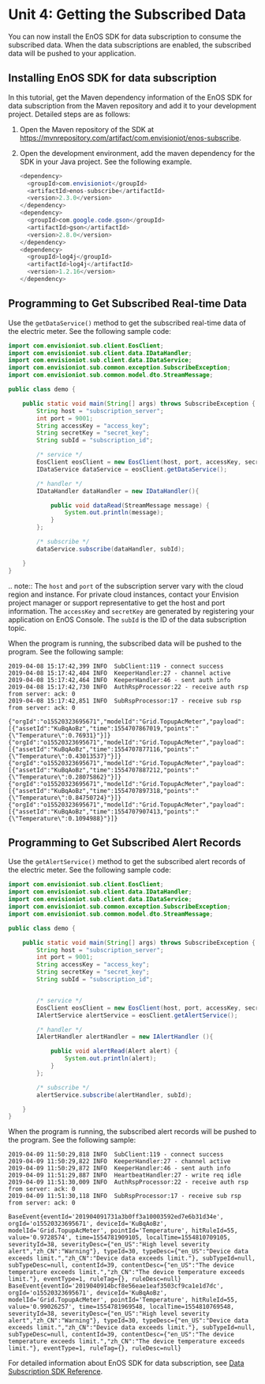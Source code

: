 # Unit 4: Getting the Subscribed Data

You can now install the EnOS SDK for data subscription to consume the subscribed data. When the data subscriptions are enabled, the subscribed data will be pushed to your application.

## Installing EnOS SDK for data subscription

In this tutorial, get the Maven dependency information of the EnOS SDK for data subscription from the Maven repository and add it to your development project. Detailed steps are as follows:

1. Open the Maven repository of the SDK at https://mvnrepository.com/artifact/com.envisioniot/enos-subscribe.

2. Open the development environment, add the maven dependency for the SDK in your Java project. See the following example.

   ```java
   <dependency>
     <groupId>com.envisioniot</groupId>
     <artifactId>enos-subscribe</artifactId>
     <version>2.3.0</version>
   </dependency>
   <dependency>
     <groupId>com.google.code.gson</groupId>
     <artifactId>gson</artifactId>
     <version>2.8.0</version>
   </dependency>
   <dependency>
     <groupId>log4j</groupId>
     <artifactId>log4j</artifactId>
     <version>1.2.16</version>
   </dependency>
   ```

## Programming to Get Subscribed Real-time Data

Use the `getDataService()` method to get the subscribed real-time data of the electric meter. See the following sample code:

```java
import com.envisioniot.sub.client.EosClient;
import com.envisioniot.sub.client.data.IDataHandler;
import com.envisioniot.sub.client.data.IDataService;
import com.envisioniot.sub.common.exception.SubscribeException;
import com.envisioniot.sub.common.model.dto.StreamMessage;

public class demo {

    public static void main(String[] args) throws SubscribeException {
        String host = "subscription_server";
        int port = 9001;
        String accessKey = "access_key";
        String secretKey = "secret_key";
        String subId = "subscription_id";

        /* service */
        EosClient eosClient = new EosClient(host, port, accessKey, secretKey);
        IDataService dataService = eosClient.getDataService();

        /* handler */
        IDataHandler dataHandler = new IDataHandler(){

            public void dataRead(StreamMessage message) {
                System.out.println(message);
            }
        };

        /* subscribe */
        dataService.subscribe(dataHandler, subId);

    }
}
```

.. note:: The `host` and `port` of the subscription server vary with the cloud region and instance. For private cloud instances, contact your Envision project manager or support representative to get the host and port information. The `accessKey` and `secretKey` are generated by registering your application on EnOS Console. The `subId` is the ID of the data subscription topic.

When the program is running, the subscribed data will be pushed to the program. See the following sample:

```
2019-04-08 15:17:42,399 INFO  SubClient:119 - connect success
2019-04-08 15:17:42,404 INFO  KeeperHandler:27 - channel active
2019-04-08 15:17:42,464 INFO  KeeperHandler:46 - sent auth info
2019-04-08 15:17:42,730 INFO  AuthRspProcessor:22 - receive auth rsp from server: ack: 0
2019-04-08 15:17:42,851 INFO  SubRspProcessor:17 - receive sub rsp from server: ack: 0

{"orgId":"o15520323695671","modelId":"Grid.TopupAcMeter","payload":[{"assetId":"KuBqAoBz","time":1554707867019,"points":"{\"Temperature\":0.76931}"}]}
{"orgId":"o15520323695671","modelId":"Grid.TopupAcMeter","payload":[{"assetId":"KuBqAoBz","time":1554707877116,"points":"{\"Temperature\":0.43013537}"}]}
{"orgId":"o15520323695671","modelId":"Grid.TopupAcMeter","payload":[{"assetId":"KuBqAoBz","time":1554707887212,"points":"{\"Temperature\":0.28075862}"}]}
{"orgId":"o15520323695671","modelId":"Grid.TopupAcMeter","payload":[{"assetId":"KuBqAoBz","time":1554707897318,"points":"{\"Temperature\":0.84750724}"}]}
{"orgId":"o15520323695671","modelId":"Grid.TopupAcMeter","payload":[{"assetId":"KuBqAoBz","time":1554707907413,"points":"{\"Temperature\":0.1094988}"}]}
```

## Programming to Get Subscribed Alert Records

Use the `getAlertService()` method to get the subscribed alert records of the electric meter. See the following sample code:

```java
import com.envisioniot.sub.client.EosClient;
import com.envisioniot.sub.client.data.IDataHandler;
import com.envisioniot.sub.client.data.IDataService;
import com.envisioniot.sub.common.exception.SubscribeException;
import com.envisioniot.sub.common.model.dto.StreamMessage;

public class demo {

    public static void main(String[] args) throws SubscribeException {
        String host = "subscription_server";
        int port = 9001;
        String accessKey = "access_key";
        String secretKey = "secret_key";
        String subId = "subscription_id";


		/* service */
        EosClient eosClient = new EosClient(host, port, accessKey, secretKey);
        IAlertService alertService = eosClient.getAlertService();

        /* handler */
        IAlertHandler alertHandler = new IAlertHandler (){

            public void alertRead(Alert alert) {
                System.out.println(alert);
            }
        };

        /* subscribe */
        alertService.subscribe(alertHandler, subId);

    }
}
```

When the program is running, the subscribed alert records will be pushed to the program. See the following sample:

```
2019-04-09 11:50:29,818 INFO  SubClient:119 - connect success
2019-04-09 11:50:29,822 INFO  KeeperHandler:27 - channel active
2019-04-09 11:50:29,872 INFO  KeeperHandler:46 - sent auth info
2019-04-09 11:51:29,887 INFO  HeartbeatHandler:27 - write req idle
2019-04-09 11:51:30,009 INFO  AuthRspProcessor:22 - receive auth rsp from server: ack: 0
2019-04-09 11:51:30,118 INFO  SubRspProcessor:17 - receive sub rsp from server: ack: 0

BaseEvent{eventId='201904091731a3b0ff3a10003592ed7e6b31d34e', orgId='o15520323695671', deviceId='KuBqAoBz', modelId='Grid.TopupAcMeter', pointId='Temperature', hitRuleId=55, value='0.9728574', time=1554781909105, localTime=1554810709105, severityId=38, severityDesc={"en_US":"High level severity alert","zh_CN":"Warning"}, typeId=30, typeDesc={"en_US":"Device data exceeds limit.","zh_CN":"Device data exceeds limit."}, subTypeId=null, subTypeDesc=null, contentId=39, contentDesc={"en_US":"The device temperature exceeds limit.","zh_CN":"The device temperature exceeds limit."}, eventType=1, ruleTag={}, ruleDesc=null}
BaseEvent{eventId='2019040914bcf8e56eae1eaf3503cf9ca1e1d7dc', orgId='o15520323695671', deviceId='KuBqAoBz', modelId='Grid.TopupAcMeter', pointId='Temperature', hitRuleId=55, value='0.99026257', time=1554781969548, localTime=1554810769548, severityId=38, severityDesc={"en_US":"High level severity alert","zh_CN":"Warning"}, typeId=30, typeDesc={"en_US":"Device data exceeds limit.","zh_CN":"Device data exceeds limit."}, subTypeId=null, subTypeDesc=null, contentId=39, contentDesc={"en_US":"The device temperature exceeds limit.","zh_CN":"The device temperature exceeds limit."}, eventType=1, ruleTag={}, ruleDesc=null}
```

For detailed information about EnOS SDK for data subscription, see [Data Subscription SDK Reference](../../reference/data_subscription_sdk).

<!--end-->
